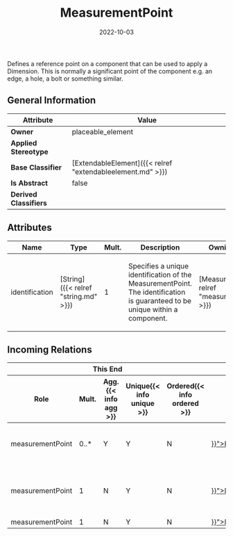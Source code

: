 ﻿---
title: MeasurementPoint
toc: false
type: specs
date: "2022-10-03"
draft: false
specification: VEC
version: 2.0.1
documentType: "Recommendation"
elementType: Class
classes:
  - MeasurementPoint
menu_name: vec-2.0.1
---
<p> Defines a reference point on a component that can be used to apply a Dimension. This is normally a significant point of the component e.g. an edge, a hole, a bolt or something similar.      </p>

## General Information

| Attribute               | Value |
|-------------------------|-------|
| **Owner**               | placeable_element |
| **Applied Stereotype**  |   |
| **Base Classifier**     | [ExtendableElement]({{< relref "extendableelement.md" >}})<br/>  |
| **Is Abstract**         | false |
| **Derived Classifiers** |   |

## Attributes
|  Name  |  Type  |  Mult.  |  Description  |  Owning Classifier  |
|--------|--------|---------|---------------|--------------|
|identification| [String]({{< relref "string.md" >}}) | 1 | <p> Specifies a unique identification of the MeasurementPoint. The identification is guaranteed to be unique within a component.      </p> | [MeasurementPoint]({{< relref "measurementpoint.md" >}}) |


##  Incoming Relations
<table>
    <thead>
        <tr>
           <th colspan="5">This End</th>
           <th colspan="2">Other End</th>
           <th colspan="1">General</th>
        </tr>
        <tr>
           <th>Role</th>
           <th>Mult.</th>
           <th>Agg.{{< info agg >}}</th>
           <th>Unique{{< info unique >}}</th>
           <th>Ordered{{< info ordered >}}</th>
           <th>Type</th>
           <th>Mult.</th>
           <th>Description</th>
        </tr>
    <thead>
    <tbody>
    <tr>
        <td>measurementPoint</td>
        <td>0..*</td>
        <td>Y</td>
        <td>Y</td>
        <td>N</td>
        <td><a href="{{< relref "placeableelementspecification.md" >}}">PlaceableElementSpecification</a></td>
        <td>1</td>
        <td><p> Specifies the <i>MeasurementPoints</i> of a <i>PlaceableElement</i>.      </p></td>
    </tr>
    <tr>
        <td>measurementPoint</td>
        <td>1</td>
        <td>N</td>
        <td>Y</td>
        <td>N</td>
        <td><a href="{{< relref "measurementpointreference.md" >}}">MeasurementPointReference</a></td>
        <td>0..*</td>
        <td><p> References the <i>MeasurementPoint</i> that is instanced by this <i>MeasurementPointReference.</i>      </p></td>
    </tr>
    <tr>
        <td>measurementPoint</td>
        <td>1</td>
        <td>N</td>
        <td>Y</td>
        <td>N</td>
        <td><a href="{{< relref "measurepointposition.md" >}}">MeasurePointPosition</a></td>
        <td>0..*</td>
        <td></td>
    </tr>
    </tbody>
</table>



